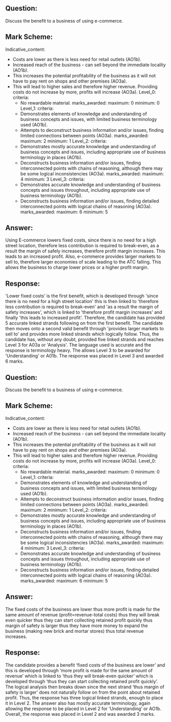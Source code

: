 ## Question:
Discuss the benefit to a business of using e-commerce.

## Mark Scheme:
Indicative_content:
  - Costs are lower as there is less need for retail outlets (AO1b).
  - Increased reach of the business - can sell beyond the immediate locality (AO1b).
  - This increases the potential profitability of the business as it will not have to pay rent on shops and other premises (AO3a).
  - This will lead to higher sales and therefore higher revenue. Providing costs do not increase by more, profits will increase (AO3a).
Level_0:
  criteria:
    - No rewardable material.
  marks_awarded:
    maximum: 0
    minimum: 0
Level_1:
  criteria:
    - Demonstrates elements of knowledge and understanding of business concepts and issues, with limited business terminology used (AO1b).
    - Attempts to deconstruct business information and/or issues, finding limited connections between points (AO3a).
  marks_awarded:
    maximum: 2
    minimum: 1
Level_2:
  criteria:
    - Demonstrates mostly accurate knowledge and understanding of business concepts and issues, including appropriate use of business terminology in places (AO1b).
    - Deconstructs business information and/or issues, finding interconnected points with chains of reasoning, although there may be some logical inconsistencies (AO3a).
  marks_awarded:
    maximum: 4
    minimum: 3
Level_3:
  criteria:
    - Demonstrates accurate knowledge and understanding of business concepts and issues throughout, including appropriate use of business terminology (AO1b).
    - Deconstructs business information and/or issues, finding detailed interconnected points with logical chains of reasoning (AO3a).
  marks_awarded:
    maximum: 6
    minimum: 5

## Answer:
Using E-commerce lowers fixed costs, since there is no need for a high street location, therefore less contribution is required to break-even, as a result the margin of safely increases, therefore profit margin increases. This leads to an increased profit. Also, e-commerce provides larger markets to sell to, therefore larger economies of scale leading to the ATC falling. This allows the business to charge lower prices or a higher profit margin.

## Response:
'Lower fixed costs' is the first benefit, which is developed through 'since there is no need for a high street location' this is then linked to 'therefore less contribution is required to break-even' and 'as a result the margin of safety increases', which is linked to 'therefore profit margin increases' and finally 'this leads to increased profit'. Therefore, the candidate has provided 5 accurate linked strands following on from the first benefit. The candidate then moves onto a second valid benefit through 'provides larger markets to sell to' and provides more linked strands which logically follow. Thus, the candidate has, without any doubt, provided five linked strands and reaches Level 3 for A03a or 'Analysis'. The language used is accurate and the response is terminology heavy. The allows Level 3 to be awarded for 'Understanding' or A01b. The response was placed in Level 3 and awarded 6 marks.

## Question:
Discuss the benefit to a business of using e-commerce.

## Mark Scheme:
Indicative_content:
  - Costs are lower as there is less need for retail outlets (AO1b).
  - Increased reach of the business - can sell beyond the immediate locality (AO1b).
  - This increases the potential profitability of the business as it will not have to pay rent on shops and other premises (AO3a).
  - This will lead to higher sales and therefore higher revenue. Providing costs do not increase by more, profits will increase (AO3a).
Level_0:
  criteria:
    - No rewardable material.
  marks_awarded:
    maximum: 0
    minimum: 0
Level_1:
  criteria:
    - Demonstrates elements of knowledge and understanding of business concepts and issues, with limited business terminology used (AO1b).
    - Attempts to deconstruct business information and/or issues, finding limited connections between points (AO3a).
  marks_awarded:
    maximum: 2
    minimum: 1
Level_2:
  criteria:
    - Demonstrates mostly accurate knowledge and understanding of business concepts and issues, including appropriate use of business terminology in places (AO1b).
    - Deconstructs business information and/or issues, finding interconnected points with chains of reasoning, although there may be some logical inconsistencies (AO3a).
  marks_awarded:
    maximum: 4
    minimum: 3
Level_3:
  criteria:
    - Demonstrates accurate knowledge and understanding of business concepts and issues throughout, including appropriate use of business terminology (AO1b).
    - Deconstructs business information and/or issues, finding detailed interconnected points with logical chains of reasoning (AO3a).
  marks_awarded:
    maximum: 6
    minimum: 5

## Answer:
The fixed costs of the business are lower thus more profit is made for the same amount of revenue (profit=revenue-total costs) thus they will break even quicker thus they can start collecting retained profit quickly thus margin of safety is larger thus they have more money to expand the business (making new brick and mortar stores) thus total revenue increases.

## Response:
The candidate provides a benefit ‘fixed costs of the business are lower’ and this is
developed through ‘more profit is made for the same amount of revenue’ which is
linked to ‘thus they will break-even quicker’ which is developed through ‘thus they can start collecting retained profit quickly’. The logical analysis then breaks down since the next strand ‘thus margin of safety is larger’ does not naturally follow on from the point about retained profit. Thus, the response has three logical linked strands, enough to place it in Level 2. The answer also has mostly accurate terminology, again allowing the response to be placed in Level 2 for ‘Understanding’ or AO1b. Overall, the response was placed in Level 2 and was awarded 3 marks.